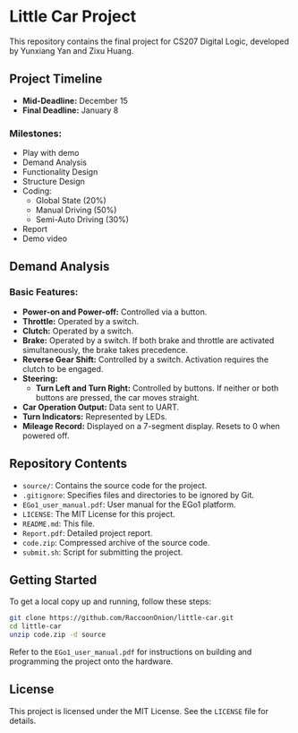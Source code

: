 
# Little Car Project

This repository contains the final project for CS207 Digital Logic, developed by Yunxiang Yan and Zixu Huang.

## Project Timeline

- **Mid-Deadline:** December 15
- **Final Deadline:** January 8

### Milestones:

- Play with demo
- Demand Analysis
- Functionality Design
- Structure Design
- Coding:
  - Global State (20%)
  - Manual Driving (50%)
  - Semi-Auto Driving (30%)
- Report
- Demo video

## Demand Analysis

### Basic Features:

- **Power-on and Power-off:** Controlled via a button.
- **Throttle:** Operated by a switch.
- **Clutch:** Operated by a switch.
- **Brake:** Operated by a switch. If both brake and throttle are activated simultaneously, the brake takes precedence.
- **Reverse Gear Shift:** Controlled by a switch. Activation requires the clutch to be engaged.
- **Steering:**
  - **Turn Left and Turn Right:** Controlled by buttons. If neither or both buttons are pressed, the car moves straight.
- **Car Operation Output:** Data sent to UART.
- **Turn Indicators:** Represented by LEDs.
- **Mileage Record:** Displayed on a 7-segment display. Resets to 0 when powered off.

## Repository Contents

- `source/`: Contains the source code for the project.
- `.gitignore`: Specifies files and directories to be ignored by Git.
- `EGo1_user_manual.pdf`: User manual for the EGo1 platform.
- `LICENSE`: The MIT License for this project.
- `README.md`: This file.
- `Report.pdf`: Detailed project report.
- `code.zip`: Compressed archive of the source code.
- `submit.sh`: Script for submitting the project.

## Getting Started

To get a local copy up and running, follow these steps:

```bash
git clone https://github.com/RaccoonOnion/little-car.git
cd little-car
unzip code.zip -d source
```

Refer to the `EGo1_user_manual.pdf` for instructions on building and programming the project onto the hardware.

## License

This project is licensed under the MIT License. See the `LICENSE` file for details.
